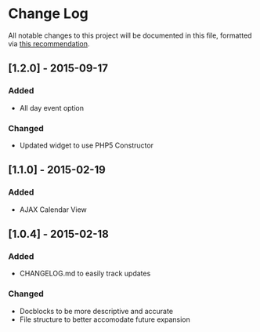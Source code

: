 # Change Log
All notable changes to this project will be documented in this file, formatted via [this recommendation](http://keepachangelog.com/).

## [1.2.0] - 2015-09-17
### Added
- All day event option

### Changed
- Updated widget to use PHP5 Constructor

## [1.1.0] - 2015-02-19
### Added
- AJAX Calendar View

## [1.0.4] - 2015-02-18
### Added
- CHANGELOG.md to easily track updates

### Changed
- Docblocks to be more descriptive and accurate
- File structure to better accomodate future expansion